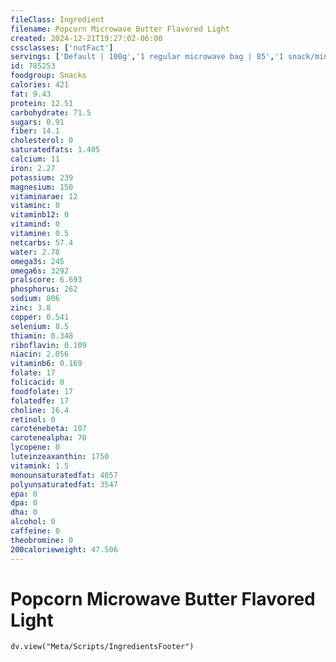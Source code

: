 ```yaml
---
fileClass: Ingredient
filename: Popcorn Microwave Butter Flavored Light
created: 2024-12-21T19:27:02-06:00
cssclasses: ['nutFact']
servings: ['Default | 100g','1 regular microwave bag | 85','1 snack/mini microwave bag | 43','1 100 calorie package | 30','1 cup, popped | 8','1 kernel | 0']
id: 785253
foodgroup: Snacks
calories: 421
fat: 9.43
protein: 12.51
carbohydrate: 71.5
sugars: 0.91
fiber: 14.1
cholesterol: 0
saturatedfats: 1.405
calcium: 11
iron: 2.27
potassium: 239
magnesium: 150
vitaminarae: 12
vitaminc: 0
vitaminb12: 0
vitamind: 0
vitamine: 0.5
netcarbs: 57.4
water: 2.78
omega3s: 245
omega6s: 3292
pralscore: 6.693
phosphorus: 262
sodium: 806
zinc: 3.8
copper: 0.541
selenium: 8.5
thiamin: 0.348
riboflavin: 0.109
niacin: 2.056
vitaminb6: 0.169
folate: 17
folicacid: 0
foodfolate: 17
folatedfe: 17
choline: 16.4
retinol: 0
carotenebeta: 107
carotenealpha: 70
lycopene: 0
luteinzeaxanthin: 1750
vitamink: 1.5
monounsaturatedfat: 4057
polyunsaturatedfat: 3547
epa: 0
dpa: 0
dha: 0
alcohol: 0
caffeine: 0
theobromine: 0
200calorieweight: 47.506
---
```


# Popcorn Microwave Butter Flavored Light

```dataviewjs
dv.view("Meta/Scripts/IngredientsFooter")
```